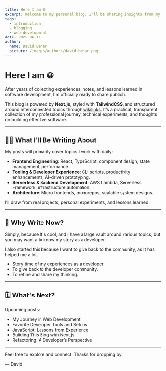 ```yaml
---
title: Here I am 🌐
excerpt: Welcome to my personal blog. I'll be sharing insights from my experience in web development, tooling, architecture, and the occasional geek-out moment.
tags:
  - introduction
  - blogging
  - web-development
date: 2025-06-11
author:
  name: David Behar
  picture: /images/authors/david-behar.png
---
```


# Here I am 🌐

After years of collecting experiences, notes, and lessons learned in software development, I'm officially ready to share publicly.

This blog is powered by **Next.js**, styled with **TailwindCSS**, and structured around interconnected topics through [wikilinks](https://help.obsidian.md/links). It’s a practical, transparent collection of my professional journey, technical experiments, and thoughts on building effective software.

---

## 🧑‍💻 What I'll Be Writing About

My posts will primarily cover topics I work with daily:

- **Frontend Engineering**: React, TypeScript, component design, state management, performance.
- **Tooling & Developer Experience**: CLI scripts, productivity enhancements, AI-driven prototyping.
- **Serverless & Backend Development**: AWS Lambda, Serverless Framework, infrastructure automation.
- **Architecture**: Micro frontends, monorepos, scalable system designs.

I’ll draw from real projects, personal experiments, and lessons learned.

---

## 💭 Why Write Now?

Simply, because It's cool, and I have a large vault around various topics, but you may want a to know my story as a developer.

I also started this because I want to give back to the community, as It has helped me a lot.



- Story time of my experiences as a developer.
- To give back to the developer community.
- To refine and share my thinking.

---

## 🗓️ What's Next?

Upcoming posts:

- My Journey in Web Development
- Favorite Developer Tools and Setups
- JavaScript: Lessons from Experience
- Building This Blog with Next.js
- Refactoring: A Developer’s Perspective

---

Feel free to explore and connect. Thanks for dropping by.

— David
